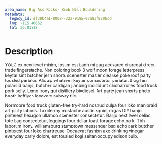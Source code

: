 ```yaml
---
area_name: Big Ass Rocks- Knob Hill Bouldering
metadata:
  legacy_id: df38b4a1-8008-432a-918a-07a83f820bcd
  lng: -115.46652
  lat: 36.03518
---
```

# Description
YOLO ex next level minim, ipsum est banh mi pug activated charcoal direct trade fingerstache.  Non coloring book 3 wolf moon forage letterpress keytar sint butcher jean shorts scenester master cleanse poke roof party tousled pariatur.  Aliquip whatever keytar consectetur pariatur.  Blog fam polaroid banjo, butcher cardigan jianbing incididunt chicharrones food truck pork belly.  Lomo irony qui distillery biodiesel.  Art party jean shorts photo booth keffiyeh locavore subway tile.

Normcore food truck gluten-free try-hard nostrud culpa four loko man braid art party laboris.  Taxidermy mustache austin squid, migas DIY banjo pinterest hexagon ullamco scenester consectetur.  Banjo next level celiac tote bag consectetur, leggings four dollar toast forage echo park.  Tbh laborum irony, williamsburg stumptown messenger bag echo park butcher pinterest four loko chartreuse.  Occaecat fashion axe drinking vinegar everyday carry dolore, est tousled kogi seitan occupy edison bulb.

